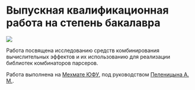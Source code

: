 # Выпускная квалификационная работа на степень бакалавра

[ ![](https://www.sharelatex.com/github/repos/Mgeo2a/bachelor/builds/latest/badge.svg)](https://www.sharelatex.com/github/repos/geo2a/bachelor)

Работа посвящена исследованию средств комбинирования вычислительных эффектов и их использованию для реализации библиотек комбинаторов парсеров.

Работа выполнена на [Мехмате ЮФУ](http://mmcs.sfedu.ru/), под руководством [Пеленицына А. М.](http://staff.mmcs.sfedu.ru/~ulysses/).